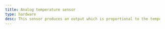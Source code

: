 ```yaml
---
title: Analog temperature sensor
type: hardware
desc: This sensor produces an output which is proportional to the temperature  
---
```

